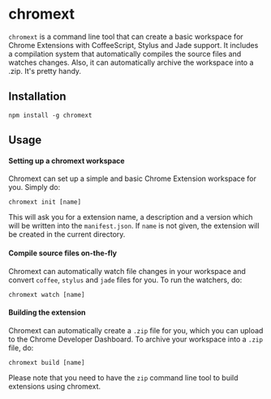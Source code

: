 chromext
========

`chromext` is a command line tool that can create a basic workspace for Chrome Extensions with CoffeeScript, Stylus and Jade support. It includes a compilation system that automatically compiles the source files and watches changes. Also, it can automatically archive the workspace into a .zip. It's pretty handy.

## Installation

	npm install -g chromext

## Usage

#### Setting up a chromext workspace

Chromext can set up a simple and basic Chrome Extension workspace for you. Simply do:

	chromext init [name]

This will ask you for a extension name, a description and a version which will be written into the `manifest.json`. If `name` is not given, the extension will be created in the current directory.


#### Compile source files on-the-fly

Chromext can automatically watch file changes in your workspace and convert `coffee`, `stylus` and `jade` files for you. To run the watchers, do:

	chromext watch [name]


#### Building the extension

Chromext can automatically create a `.zip` file for you, which you can upload to the Chrome Developer Dashboard. To archive your workspace into a `.zip` file, do:

	chromext build [name]
	
Please note that you need to have the `zip` command line tool to build extensions using chromext.